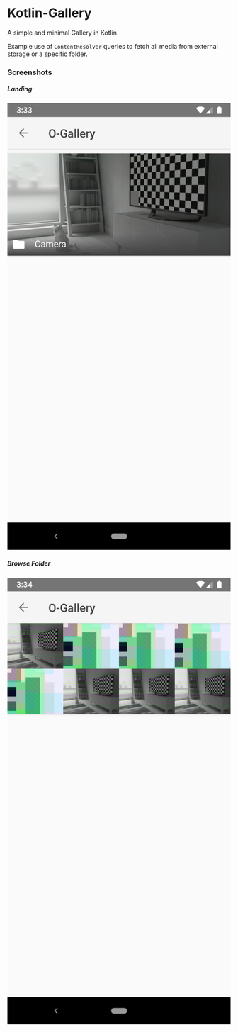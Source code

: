 # Kotlin-Gallery

A simple and minimal Gallery in Kotlin. 

Example use of `ContentResolver` queries to fetch all media from external storage or a specific folder.

### Screenshots

##### Landing
![Landing](image/landing.png "Landing")



##### Browse Folder
![Browse Folder](image/browse_folder.png "Browse Folder")